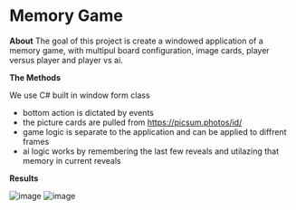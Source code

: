 # Memory Game
**About**
The goal of this project is create a windowed application of a memory game, with multipul board configuration, image cards, player versus player and player vs ai.


**The Methods**

We use C# built in window form class
* bottom action is dictated by events
* the picture cards are pulled from https://picsum.photos/id/
* game logic is separate to the application and can be applied to diffrent frames
* ai logic works by remembering the last few reveals and utilazing that memory in current reveals

**Results**

![image](https://user-images.githubusercontent.com/78749321/135668412-90189d95-3538-438b-834f-a9147a3bbb8b.png)
![image](https://user-images.githubusercontent.com/78749321/135668279-9c590ebe-c842-4f0a-8571-f67b0c22612b.png)
